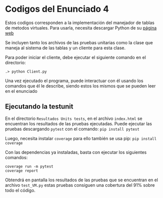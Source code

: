 # Codigos del Enunciado 4

Estos codigos corresponden a la implementación del manejador de tablas de metodos virtuales.
Para usarla, necesita descargar Python
de su [página web](https://www.python.org/downloads/)

Se incluyen tanto los archivos de las pruebas unitarias como la clase que maneja al sistema de las tablas y un cliente para esta clase.

Para poder iniciar el cliente, debe ejecutar el siguiente comando en el directorio:

```
.> python Client.py
```
Una vez ejecutado el programa, puede interactuar con él usando los comandos
que él le describe, siendo estos los mismos que se pueden leer en el enunciado

## Ejecutando la testunit
En el directorio `Resultados Units tests`, en el archivo `index.html` se encuentran 
los resultados de las pruebas ejecutadas. Puede ejecutar las pruebas descargando `pytest`
con el comando:
`pip install pytest`

Luego, necesita instalar `coverage` para ello también se usa pip: `pip install coverage`

Con las dependencias ya instaladas, basta con ejecutar los siguientes comandos:
```
coverage run -m pytest
coverage report
```

Obtendrá en pantalla los resultados de las pruebas que se encuentran en el archivo `test_VM.py` estas pruebas
consiguen una cobertura del 91% sobre todo el código.